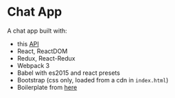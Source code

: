 # Chat App

A chat app built with:

- this [API](https://github.com/lewagon/wagon-chat-api#wagon-chat-api-documentation)
- React, ReactDOM
- Redux, React-Redux
- Webpack 3
- Babel with es2015 and react presets
- Bootstrap (css only, loaded from a cdn in `index.html`)
- Boilerplate from [here](https://github.com/lewagon/redux-boilerplate)
